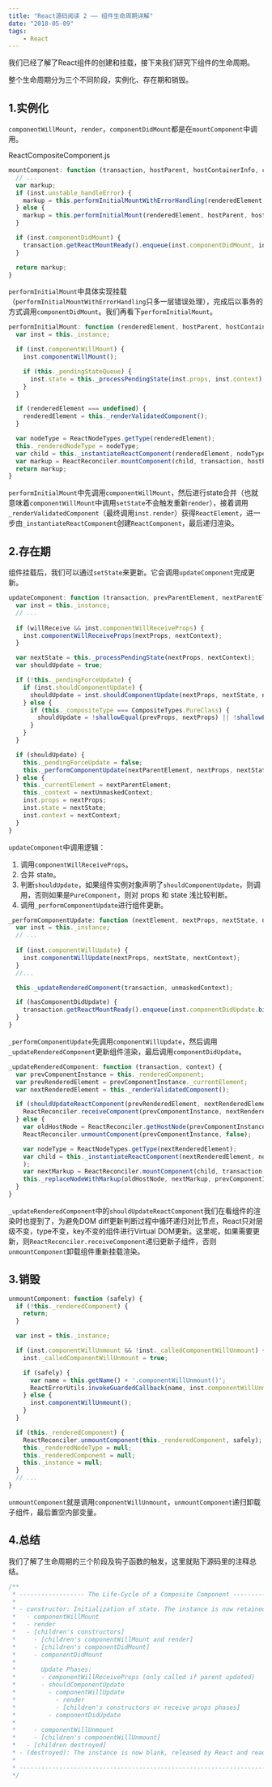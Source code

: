 ```yaml
---
title: "React源码阅读 2 —— 组件生命周期详解"
date: "2018-05-09"
tags: 
    - React
---
```


我们已经了解了React组件的创建和挂载，接下来我们研究下组件的生命周期。

<!-- excerpt_end -->

整个生命周期分为三个不同阶段，实例化、存在期和销毁。

## 1.实例化

`componentWillMount`，`render`，`componentDidMount`都是在`mountComponent`中调用。

ReactCompositeComponent.js
```javascript
mountComponent: function (transaction, hostParent, hostContainerInfo, context) {
  // ...
  var markup;
  if (inst.unstable_handleError) {
    markup = this.performInitialMountWithErrorHandling(renderedElement, hostParent, hostContainerInfo, transaction, context);
  } else {
    markup = this.performInitialMount(renderedElement, hostParent, hostContainerInfo, transaction, context);
  }

  if (inst.componentDidMount) {
    transaction.getReactMountReady().enqueue(inst.componentDidMount, inst);
  }

  return markup;
}
```

`performInitialMount`中具体实现挂载（`performInitialMountWithErrorHandling`只多一层错误处理），完成后以事务的方式调用`componentDidMount`。我们再看下`performInitialMount`。

```javascript
performInitialMount: function (renderedElement, hostParent, hostContainerInfo, transaction, context) {
  var inst = this._instance;

  if (inst.componentWillMount) {
    inst.componentWillMount();

    if (this._pendingStateQueue) {
      inst.state = this._processPendingState(inst.props, inst.context);
    }
  }

  if (renderedElement === undefined) {
    renderedElement = this._renderValidatedComponent();
  }

  var nodeType = ReactNodeTypes.getType(renderedElement);
  this._renderedNodeType = nodeType;
  var child = this._instantiateReactComponent(renderedElement, nodeType !== ReactNodeTypes.EMPTY);
  var markup = ReactReconciler.mountComponent(child, transaction, hostParent, hostContainerInfo, this._processChildContext(context), debugID);
  return markup;
}
```

`performInitialMount`中先调用`componentWillMount`，然后进行state合并（也就意味着`componentWillMount`中调用`setState`不会触发重新`render`），接着调用`_renderValidatedComponent`（最终调用`inst.render`）获得`ReactElement`，进一步由`_instantiateReactComponent`创建`ReactComponent`，最后递归渲染。

## 2.存在期

组件挂载后，我们可以通过`setState`来更新。它会调用`updateComponent`完成更新。

```javascript
updateComponent: function (transaction, prevParentElement, nextParentElement, prevUnmaskedContext, nextUnmaskedContext) {
  var inst = this._instance;
  // ...
  
  if (willReceive && inst.componentWillReceiveProps) {
    inst.componentWillReceiveProps(nextProps, nextContext);
  }

  var nextState = this._processPendingState(nextProps, nextContext);
  var shouldUpdate = true;

  if (!this._pendingForceUpdate) {
    if (inst.shouldComponentUpdate) {
      shouldUpdate = inst.shouldComponentUpdate(nextProps, nextState, nextContext);
    } else {
      if (this._compositeType === CompositeTypes.PureClass) {
        shouldUpdate = !shallowEqual(prevProps, nextProps) || !shallowEqual(inst.state, nextState);
      }
    }
  }

  if (shouldUpdate) {
    this._pendingForceUpdate = false;
    this._performComponentUpdate(nextParentElement, nextProps, nextState, nextContext, transaction, nextUnmaskedContext);
  } else {
    this._currentElement = nextParentElement;
    this._context = nextUnmaskedContext;
    inst.props = nextProps;
    inst.state = nextState;
    inst.context = nextContext;
  }
}
```

`updateComponent`中调用逻辑：
1. 调用`componentWillReceiveProps`。
2. 合并 state。
3. 判断`shouldUpdate`，如果组件实例对象声明了`shouldComponentUpdate`，则调用，否则如果是`PureComponent`，则对 props 和 state 浅比较判断。
4. 调用`_performComponentUpdate`进行组件更新。

```javascript
_performComponentUpdate: function (nextElement, nextProps, nextState, nextContext, transaction, unmaskedContext) {
  var inst = this._instance;
  // ...
  
  if (inst.componentWillUpdate) {
    inst.componentWillUpdate(nextProps, nextState, nextContext);
  }
  //...

  this._updateRenderedComponent(transaction, unmaskedContext);

  if (hasComponentDidUpdate) {
    transaction.getReactMountReady().enqueue(inst.componentDidUpdate.bind(inst, prevProps, prevState, prevContext), inst);
  }
}
```

`_performComponentUpdate`先调用`componentWillUpdate`，然后调用`_updateRenderedComponent`更新组件渲染，最后调用`componentDidUpdate`。

```javascript
_updateRenderedComponent: function (transaction, context) {
  var prevComponentInstance = this._renderedComponent;
  var prevRenderedElement = prevComponentInstance._currentElement;
  var nextRenderedElement = this._renderValidatedComponent();

  if (shouldUpdateReactComponent(prevRenderedElement, nextRenderedElement)) {
    ReactReconciler.receiveComponent(prevComponentInstance, nextRenderedElement, transaction, this._processChildContext(context));
  } else {
    var oldHostNode = ReactReconciler.getHostNode(prevComponentInstance);
    ReactReconciler.unmountComponent(prevComponentInstance, false);

    var nodeType = ReactNodeTypes.getType(nextRenderedElement);
    var child = this._instantiateReactComponent(nextRenderedElement, nodeType !== ReactNodeTypes.EMPTY
    );
    var nextMarkup = ReactReconciler.mountComponent(child, transaction, this._hostParent, this._hostContainerInfo, this._processChildContext(context), debugID);
    this._replaceNodeWithMarkup(oldHostNode, nextMarkup, prevComponentInstance);
  }
}
```

`_updateRenderedComponent`中的`shouldUpdateReactComponent`我们在看组件的渲染时也提到了，为避免DOM diff更新判断过程中循环递归对比节点，React只对层级不变，type不变，key不变的组件进行Virtual DOM更新。这里呢，如果需要更新，则`ReactReconciler.receiveComponent`递归更新子组件，否则`unmountComponent`卸载组件重新挂载渲染。

## 3.销毁

```javascript
unmountComponent: function (safely) {
  if (!this._renderedComponent) {
    return;
  }

  var inst = this._instance;

  if (inst.componentWillUnmount && !inst._calledComponentWillUnmount) {
    inst._calledComponentWillUnmount = true;

    if (safely) {
      var name = this.getName() + '.componentWillUnmount()';
      ReactErrorUtils.invokeGuardedCallback(name, inst.componentWillUnmount.bind(inst));
    } else {
      inst.componentWillUnmount();
    }
  }

  if (this._renderedComponent) {
    ReactReconciler.unmountComponent(this._renderedComponent, safely);
    this._renderedNodeType = null;
    this._renderedComponent = null;
    this._instance = null;
  }
  // ...
}
```

`unmountComponent`就是调用`componentWillUnmount`，`unmountComponent`递归卸载子组件，最后置空内部变量。

## 4.总结

我们了解了生命周期的三个阶段及钩子函数的触发，这里就贴下源码里的注释总结。

```javascript
/**
 * ------------------ The Life-Cycle of a Composite Component ------------------
 *
 * - constructor: Initialization of state. The instance is now retained.
 *   - componentWillMount
 *   - render
 *   - [children's constructors]
 *     - [children's componentWillMount and render]
 *     - [children's componentDidMount]
 *     - componentDidMount
 *
 *       Update Phases:
 *       - componentWillReceiveProps (only called if parent updated)
 *       - shouldComponentUpdate
 *         - componentWillUpdate
 *           - render
 *           - [children's constructors or receive props phases]
 *         - componentDidUpdate
 *
 *     - componentWillUnmount
 *     - [children's componentWillUnmount]
 *   - [children destroyed]
 * - (destroyed): The instance is now blank, released by React and ready for GC.
 *
 * -----------------------------------------------------------------------------
 */
```
